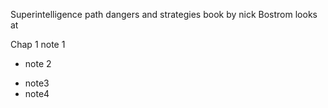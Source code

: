 Superintelligence path dangers and strategies 
book by nick Bostrom 
looks at 



Chap 1 
note 1  
- note 2 
* note3 
* note4 
